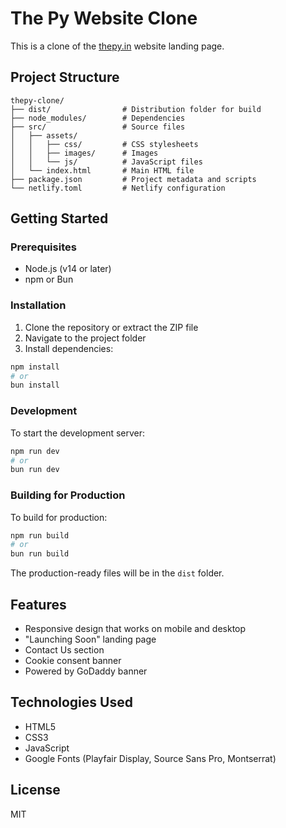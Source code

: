 # The Py Website Clone

This is a clone of the [thepy.in](https://thepy.in) website landing page.

## Project Structure

```
thepy-clone/
├── dist/                # Distribution folder for build
├── node_modules/        # Dependencies
├── src/                 # Source files
│   ├── assets/
│   │   ├── css/         # CSS stylesheets
│   │   ├── images/      # Images
│   │   └── js/          # JavaScript files
│   └── index.html       # Main HTML file
├── package.json         # Project metadata and scripts
└── netlify.toml         # Netlify configuration
```

## Getting Started

### Prerequisites

- Node.js (v14 or later)
- npm or Bun

### Installation

1. Clone the repository or extract the ZIP file
2. Navigate to the project folder
3. Install dependencies:

```bash
npm install
# or
bun install
```

### Development

To start the development server:

```bash
npm run dev
# or
bun run dev
```

### Building for Production

To build for production:

```bash
npm run build
# or
bun run build
```

The production-ready files will be in the `dist` folder.

## Features

- Responsive design that works on mobile and desktop
- "Launching Soon" landing page
- Contact Us section
- Cookie consent banner
- Powered by GoDaddy banner

## Technologies Used

- HTML5
- CSS3
- JavaScript
- Google Fonts (Playfair Display, Source Sans Pro, Montserrat)

## License

MIT
